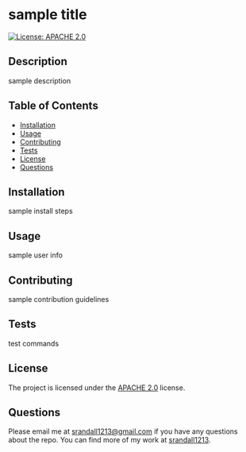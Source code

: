 # sample title

[![License: APACHE 2.0](https://img.shields.io/badge/License-Apache_2.0-blue.svg)](https://opensource.org/licenses/Apache-2.0)

## Description
sample description

## Table of Contents
  - [Installation](#installation)
  - [Usage](#usage)
  - [Contributing](#contributing)
  - [Tests](#tests)
  - [License](#license)
  - [Questions](#questions)

## Installation 
sample install steps

## Usage 
sample user info

## Contributing
sample contribution guidelines

## Tests
test commands

## License
The project is licensed under the [APACHE 2.0](https://choosealicense.com/licenses/apache-2.0/) license.


## Questions
Please email me at srandall1213@gmail.com if you have any questions about the repo. You can find more of my work at [srandall1213](https://github.com/srandall1213/).

